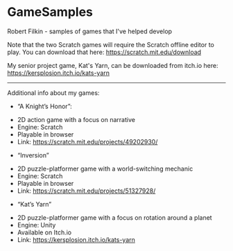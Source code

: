 # GameSamples
Robert Filkin - samples of games that I've helped develop

Note that the two Scratch games will require the Scratch offline editor to play. You can download that here: https://scratch.mit.edu/download

My senior project game, Kat's Yarn, can be downloaded from itch.io here: https://kersplosion.itch.io/kats-yarn 

-------------------------------------
Additional info about my games:

*	“A Knight’s Honor”:
  - 2D action game with a focus on narrative
  - Engine: Scratch
  - Playable in browser
  -	Link: https://scratch.mit.edu/projects/49202930/ 
*	“Inversion”
  - 2D puzzle-platformer game with a world-switching mechanic
  -	Engine: Scratch
  -	Playable in browser
  -	Link: https://scratch.mit.edu/projects/51327928/ 
*	“Kat’s Yarn”
   - 2D puzzle-platformer game with a focus on rotation around a planet
   - Engine: Unity
   - Available on Itch.io
   - Link: https://kersplosion.itch.io/kats-yarn 
